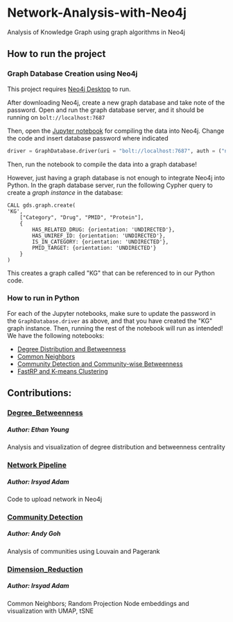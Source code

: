 # Network-Analysis-with-Neo4j
Analysis of Knowledge Graph using graph algorithms in Neo4j

## How to run the project

### Graph Database Creation using Neo4j
This project requires [Neo4j Desktop](https://neo4j.com/download/) to run.

After downloading Neo4j, create a new graph database and take note of the password. Open and run the graph database server, and it should be running on `bolt://localhost:7687`

Then, open the [Jupyter notebook](https://github.com/irsyadadam/Network-Analysis-with-Neo4j/blob/main/Graph%20Creation%20Pipeline/KGCreate.ipynb) for compiling the data into Neo4j. Change the code and insert database password where indicated
```python
driver = GraphDatabase.driver(uri = "bolt://localhost:7687", auth = ("neo4j",[insert password here]))
```
Then, run the notebook to compile the data into a graph database!

However, just having a graph database is not enough to integrate Neo4j into Python. In the graph database server, run the following Cypher query to create a *graph instance* in the database:
```cypher
CALL gds.graph.create(
'KG',
    ["Category", "Drug", "PMID", "Protein"],
    {
        HAS_RELATED_DRUG: {orientation: 'UNDIRECTED'},
        HAS_UNIREF_ID: {orientation: 'UNDIRECTED'},
        IS_IN_CATEGORY: {orientation: 'UNDIRECTED'},
        PMID_TARGET: {orientation: 'UNDIRECTED'}
    }
)
```
This creates a graph called "KG" that can be referenced to in our Python code.

### How to run in Python
For each of the Jupyter notebooks, make sure to update the password in the `GraphDatabase.driver` as above, and that you have created the "KG" graph instance. Then, running the rest of the notebook will run as intended! We have the following notebooks:
- [Degree Distribution and Betweenness](https://github.com/irsyadadam/Network-Analysis-with-Neo4j/blob/main/Degree_Betweenness.ipynb)
- [Common Neighbors](https://github.com/irsyadadam/Network-Analysis-with-Neo4j/blob/main/commonNeighbors.ipynb)
- [Community Detection and Community-wise Betweenness](https://github.com/irsyadadam/Network-Analysis-with-Neo4j/blob/main/Community%20Detection/louvain.ipynb)
- [FastRP and K-means Clustering](https://github.com/irsyadadam/Network-Analysis-with-Neo4j/blob/main/Dimension_Reduction/tSNEKG.ipynb)

## Contributions:
### [Degree_Betweenness]
##### Author: Ethan Young
Analysis and visualization of degree distribution and betweenness centrality

### [Network Pipeline]
##### Author: Irsyad Adam
Code to upload network in Neo4j

### [Community Detection]
##### Author: Andy Goh
Analysis of communities using Louvain and Pagerank

### [Dimension_Reduction]
##### Author: Irsyad Adam
Common Neighbors; Random Projection Node embeddings and visualization with UMAP, tSNE

  [Degree_Betweenness]: Degree_Betweenness.ipynb
  
  [Community Detection]: /Community%20Detection/
  
  [Dimension_Reduction]: /Dimension_Reduction/
  
  [Network Pipeline]: /Graph%20Creation%20Pipeline/


